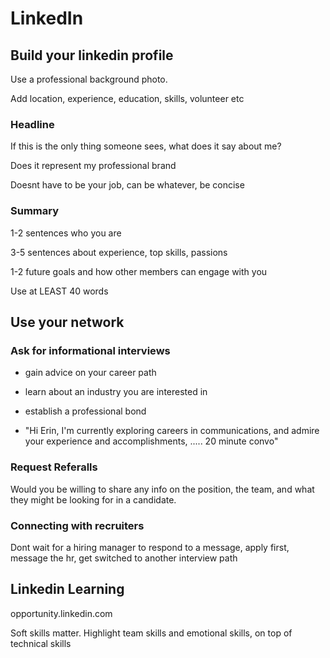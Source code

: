 # LinkedIn

## Build your linkedin profile

Use a professional background photo.

Add location, experience, education, skills, volunteer etc

### Headline

If this is the only thing someone sees, what does it say about me?

Does it represent my professional brand

Doesnt have to be your job, can be whatever, be concise

### Summary

1-2 sentences who you are

3-5 sentences about experience, top skills, passions

1-2 future goals and how other members can engage with you

Use at LEAST 40 words

## Use your network

### Ask for informational interviews

- gain advice on your career path
- learn about an industry you are interested in
- establish a professional bond

- "Hi Erin, I'm currently exploring careers in communications, and admire your experience and accomplishments, ..... 20 minute convo"

### Request Referalls

Would you be willing to share any info on the position, the team, and what they might be looking for in a candidate. 

### Connecting with recruiters

Dont wait for a hiring manager to respond to a message, apply first, message the hr, get switched to another interview path


## Linkedin Learning

opportunity.linkedin.com

Soft skills matter. Highlight team skills and emotional skills, on top of technical skills

